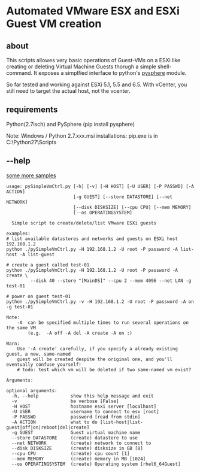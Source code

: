# Automated VMware ESX and ESXi Guest VM creation 
## about

This scripts allowes very basic operations of Guest-VMs on a ESXi like creating or deleting Virtual Machine Guests thorugh a simple shell-command. It exposes a simplfied interface to python's [pysphere](https://pypi.python.org/pypi/pysphere) module. 

So far tested and working against ESXi 5.1, 5.5 and 6.5. With vCenter, you still need to target the actual host, not the vcenter.

## requirements
Python(2.7isch) and PySphere (pip install pysphere) 

Note: Windows / Python 2.7.xxx.msi installations: pip.exe is in C:\Python27\Scripts

## --help
[some more samples](SAMPLE.md)
```$ python ./pySimpleVmCtrl.py --help
usage: pySimpleVmCtrl.py [-h] [-v] [-H HOST] [-U USER] [-P PASSWD] [-A ACTION]
                         [-g GUEST] [--store DATASTORE] [--net NETWORK]
                         [--disk DISKSIZE] [--cpu CPU] [--mem MEMORY]
                         [--os OPERATINGSYSTEM]

  Simple script to create/delete/list VMware ESXi guests

examples:
# list available datastores and networks and guests on ESXi host 192.168.1.2
python ./pySimpleVmCtrl.py -H 192.168.1.2 -U root -P password -A list-host -A list-guest

# create a guest called test-01
python ./pySimpleVmCtrl.py -H 192.168.1.2 -U root -P password -A create \
         --disk 40 --store "[MainDS]" --cpu 2 --mem 4096 --net LAN -g test-01

# power on guest test-01
python ./pySimpleVmCtrl.py -v -H 192.168.1.2 -U root -P password -A on -g test-01

Note:
    -A  can be specified multiple times to run several operations on the same VM
        (e.g.  -A off -A del -A create -A on :)

Warn:
    Use '-A create' carefully, if you specify a already existing guest, a new, same-named
    guest will be created despite the original one, and you'll eventually confuse yourself!
    # todo: test which vm will be deleted if two same-named vm exist?

Arguments:

optional arguments:
  -h, --help            show this help message and exit
  -v                    be verbose [False]
  -H HOST               hostname esxi server [localhost]
  -U USER               username to connect to esx [root]
  -P PASSWD             password [read from stdin]
  -A ACTION             what to do [list-host|list-guest|off|on|reboot|del|create]
  -g GUEST              Guest virtual machine name
  --store DATASTORE     (create) datastore to use
  --net NETWORK         (create) network to connect to
  --disk DISKSIZE       (create) disksize in GB [8]
  --cpu CPU             (create) cpu count [1]
  --mem MEMORY          (create) memory in MB [1024]
  --os OPERATINGSYSTEM  (create) Operating system [rhel6_64Guest]
```
